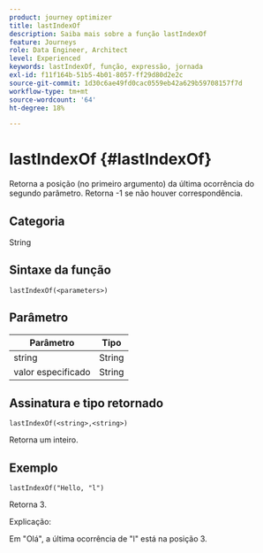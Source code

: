 ```yaml
---
product: journey optimizer
title: lastIndexOf
description: Saiba mais sobre a função lastIndexOf
feature: Journeys
role: Data Engineer, Architect
level: Experienced
keywords: lastIndexOf, função, expressão, jornada
exl-id: f11f164b-51b5-4b01-8057-ff29d80d2e2c
source-git-commit: 1d30c6ae49fd0cac0559eb42a629b59708157f7d
workflow-type: tm+mt
source-wordcount: '64'
ht-degree: 18%

---
```


# lastIndexOf {#lastIndexOf}

Retorna a posição (no primeiro argumento) da última ocorrência do segundo parâmetro. Retorna -1 se não houver correspondência.

## Categoria

String

## Sintaxe da função

`lastIndexOf(<parameters>)`

## Parâmetro

| Parâmetro | Tipo |
|-----------|------------------|
| string | String |
| valor especificado | String |

## Assinatura e tipo retornado

`lastIndexOf(<string>,<string>)`

Retorna um inteiro.

## Exemplo

`lastIndexOf("Hello, "l")`

Retorna 3.

Explicação:

Em &quot;Olá&quot;, a última ocorrência de &quot;l&quot; está na posição 3.

